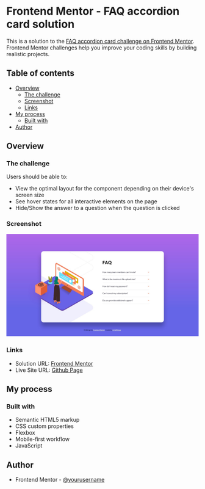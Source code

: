 # Frontend Mentor - FAQ accordion card solution

This is a solution to the [FAQ accordion card challenge on Frontend Mentor](https://www.frontendmentor.io/challenges/faq-accordion-card-XlyjD0Oam). Frontend Mentor challenges help you improve your coding skills by building realistic projects. 

## Table of contents

- [Overview](#overview)
  - [The challenge](#the-challenge)
  - [Screenshot](#screenshot)
  - [Links](#links)
- [My process](#my-process)
  - [Built with](#built-with)
- [Author](#author)

## Overview

### The challenge

Users should be able to:

- View the optimal layout for the component depending on their device's screen size
- See hover states for all interactive elements on the page
- Hide/Show the answer to a question when the question is clicked

### Screenshot

![](./screenshot.jpg)

### Links

- Solution URL: [Frontend Mentor](https://www.frontendmentor.io/solutions/faq-accordion-card-juzEOmeFC)
- Live Site URL: [Github Page](https://untalpeluca.github.io/FaqAccordionCardMain/)

## My process

### Built with

- Semantic HTML5 markup
- CSS custom properties
- Flexbox
- Mobile-first workflow
- JavaScript

## Author

- Frontend Mentor - [@yourusername](https://www.frontendmentor.io/profile/untalpeluca)

